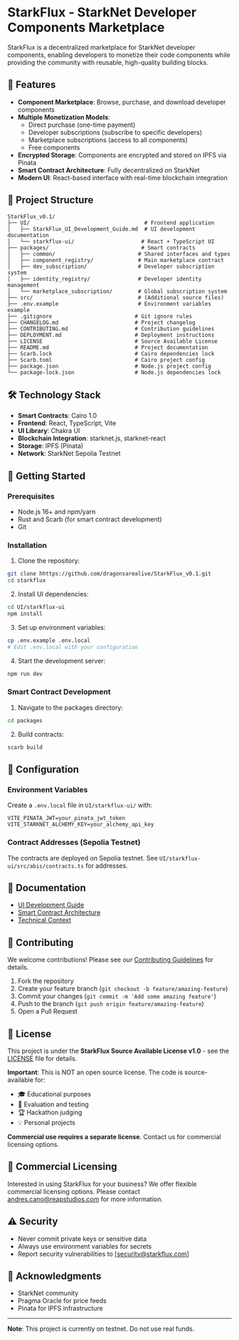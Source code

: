 # StarkFlux - StarkNet Developer Components Marketplace

StarkFlux is a decentralized marketplace for StarkNet developer components, enabling developers to monetize their code components while providing the community with reusable, high-quality building blocks.

## 🚀 Features

- **Component Marketplace**: Browse, purchase, and download developer components
- **Multiple Monetization Models**: 
  - Direct purchase (one-time payment)
  - Developer subscriptions (subscribe to specific developers)
  - Marketplace subscriptions (access to all components)
  - Free components
- **Encrypted Storage**: Components are encrypted and stored on IPFS via Pinata
- **Smart Contract Architecture**: Fully decentralized on StarkNet
- **Modern UI**: React-based interface with real-time blockchain integration

## 📁 Project Structure

```
StarkFlux_v0.1/
├── UI/                                    # Frontend application
│   ├── StarkFlux_UI_Development_Guide.md  # UI development documentation
│   └── starkflux-ui/                     # React + TypeScript UI
├── packages/                             # Smart contracts
│   ├── common/                          # Shared interfaces and types
│   ├── component_registry/              # Main marketplace contract
│   ├── dev_subscription/                # Developer subscription system
│   ├── identity_registry/               # Developer identity management
│   └── marketplace_subscription/        # Global subscription system
├── src/                                 # (Additional source files)
├── .env.example                         # Environment variables example
├── .gitignore                          # Git ignore rules
├── CHANGELOG.md                        # Project changelog
├── CONTRIBUTING.md                     # Contribution guidelines
├── DEPLOYMENT.md                       # Deployment instructions
├── LICENSE                             # Source Available License
├── README.md                           # Project documentation
├── Scarb.lock                          # Cairo dependencies lock
├── Scarb.toml                          # Cairo project config
├── package.json                        # Node.js project config
└── package-lock.json                   # Node.js dependencies lock
```

## 🛠️ Technology Stack

- **Smart Contracts**: Cairo 1.0
- **Frontend**: React, TypeScript, Vite
- **UI Library**: Chakra UI
- **Blockchain Integration**: starknet.js, starknet-react
- **Storage**: IPFS (Pinata)
- **Network**: StarkNet Sepolia Testnet

## 🚦 Getting Started

### Prerequisites

- Node.js 16+ and npm/yarn
- Rust and Scarb (for smart contract development)
- Git

### Installation

1. Clone the repository:
```bash
git clone hhttps://github.com/dragonsarealive/StarkFlux_v0.1.git
cd starkflux
```

2. Install UI dependencies:
```bash
cd UI/starkflux-ui
npm install
```

3. Set up environment variables:
```bash
cp .env.example .env.local
# Edit .env.local with your configuration
```

4. Start the development server:
```bash
npm run dev
```

### Smart Contract Development

1. Navigate to the packages directory:
```bash
cd packages
```

2. Build contracts:
```bash
scarb build
```

## 🔧 Configuration

### Environment Variables

Create a `.env.local` file in `UI/starkflux-ui/` with:

```env
VITE_PINATA_JWT=your_pinata_jwt_token
VITE_STARKNET_ALCHEMY_KEY=your_alchemy_api_key
```

### Contract Addresses (Sepolia Testnet)

The contracts are deployed on Sepolia testnet. See `UI/starkflux-ui/src/abis/contracts.ts` for addresses.

## 📖 Documentation

- [UI Development Guide](UI/StarkFlux_UI_Development_Guide.md)
- [Smart Contract Architecture](memory-bank/systemPatterns.md)
- [Technical Context](memory-bank/techContext.md)

## 🤝 Contributing

We welcome contributions! Please see our [Contributing Guidelines](CONTRIBUTING.md) for details.

1. Fork the repository
2. Create your feature branch (`git checkout -b feature/amazing-feature`)
3. Commit your changes (`git commit -m 'Add some amazing feature'`)
4. Push to the branch (`git push origin feature/amazing-feature`)
5. Open a Pull Request

## 📄 License

This project is under the **StarkFlux Source Available License v1.0** - see the [LICENSE](LICENSE) file for details.

**Important**: This is NOT an open source license. The code is source-available for:
- 🎓 Educational purposes
- 🔬 Evaluation and testing
- 🏆 Hackathon judging
- 💡 Personal projects

**Commercial use requires a separate license**. Contact us for commercial licensing options.

## 💼 Commercial Licensing

Interested in using StarkFlux for your business? We offer flexible commercial licensing options. Please contact andres.cano@reapstudios.com for more information.

## ⚠️ Security

- Never commit private keys or sensitive data
- Always use environment variables for secrets
- Report security vulnerabilities to [security@starkflux.com]

## 🌟 Acknowledgments

- StarkNet community
- Pragma Oracle for price feeds
- Pinata for IPFS infrastructure

---

**Note**: This project is currently on testnet. Do not use real funds. 
